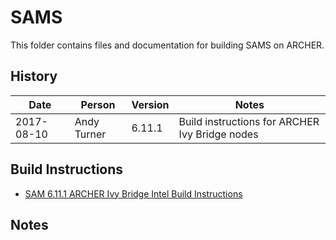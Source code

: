 SAMS
====

This folder contains files and documentation for building SAMS on ARCHER.

History
-------

Date | Person | Version | Notes
---- | -------|---------|------
2017-08-10 | Andy Turner | 6.11.1 | Build instructions for ARCHER Ivy Bridge nodes

Build Instructions
------------------

* [SAM 6.11.1 ARCHER Ivy Bridge Intel Build Instructions](build_sam_6.11.1_ivybrg.md)

Notes
-----

